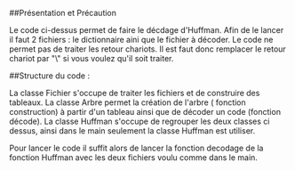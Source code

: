 ##Présentation et Précaution

Le code ci-dessus permet de faire le décdage d'Huffman. Afin de le lancer il faut 2 fichiers : le dictionnaire aini que le fichier à décoder.
Le code ne permet pas de traiter les retour chariots. Il est faut donc remplacer le retour chariot par "\\" si vous voulez qu'il soit traiter.

##Structure du code : 

La classe Fichier s'occupe de traiter les fichiers et de construire des tableaux.
La classe Arbre permet la création de l'arbre ( fonction construction) à partir d'un tableau ainsi que de décoder un code (fonction décode).
La classe Huffman s'occupe de regrouper les deux classes ci dessus, ainsi dans le main seulement la classe Huffman est utiliser.

Pour lancer le code il suffit alors de lancer la fonction decodage de la fonction Huffman avec les deux fichiers voulu comme dans le main.
